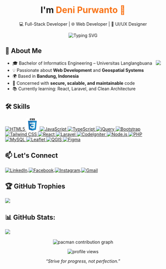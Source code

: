 <h1 align="center">I'm <span style="color:#f97316;">Deni Purwanto 👋</span></h1>
<p align="center">
  💻 Full-Stack Developer | 🌐 Web Developer | 🎨 UI/UX Designer
</p>

<p align="center">
  <img src="https://readme-typing-svg.demolab.com?font=Fira+Code&weight=500&size=20&pause=1000&color=22C55E&center=true&vCenter=true&width=435&lines=React+%2B+Laravel+Developer;Web+GIS+%7C+REST+API;Open+to+Collaborate+%F0%9F%91%8D" alt="Typing SVG" />
</p>


## 🚀 About Me

<img align="right" height="150" src="https://media.giphy.com/media/M9gbBd9nbDrOTu1Mqx/giphy.gif"  />

- 🎓 Bachelor of Informatics Engineering – Universitas Langlangbuana  
- 💡 Passionate about **Web Development** and **Geospatial Systems**
- 🌍 Based in **Bandung, Indonesia**
- 🔐 Concerned with **secure, scalable, and maintainable** code  
- 📚 Currently learning: React, Laravel, and Clean Architecture


## 🛠️ Skills
<p align="left">
  <a href="https://developer.mozilla.org/en-US/docs/Web/HTML" target="_blank">
    <img src="https://cdn.simpleicons.org/html5/E34F26" alt="HTML5" height="30" width="40" />
  </a>
  <a href="https://www.w3schools.com/css/" target="_blank" rel="noreferrer">
    <img src="https://raw.githubusercontent.com/devicons/devicon/master/icons/css3/css3-original-wordmark.svg" alt="css3" width="40" height="40" />
  </a>
  <a href="https://developer.mozilla.org/en-US/docs/Web/JavaScript" target="_blank">
    <img src="https://cdn.simpleicons.org/javascript/F7DF1E" alt="JavaScript" height="30" width="40" />
  </a>
  <a href="https://www.typescriptlang.org" target="_blank">
    <img src="https://cdn.simpleicons.org/typescript/3178C6" alt="TypeScript" height="30" width="40" />
  </a>
  <a href="https://jquery.com" target="_blank">
    <img src="https://cdn.simpleicons.org/jquery/0769AD" alt="jQuery" height="30" width="40" />
  </a>
  <a href="https://getbootstrap.com" target="_blank">
    <img src="https://cdn.simpleicons.org/bootstrap/7952B3" alt="Bootstrap" height="30" width="40" />
  </a>
  <a href="https://tailwindcss.com" target="_blank">
    <img src="https://cdn.simpleicons.org/tailwindcss/06B6D4" alt="Tailwind CSS" height="30" width="40" />
  </a>
  <a href="https://react.dev" target="_blank">
    <img src="https://cdn.simpleicons.org/react/61DAFB" alt="React" height="30" width="40" />
  </a>
  <a href="https://laravel.com" target="_blank">
    <img src="https://cdn.simpleicons.org/laravel/FF2D20" alt="Laravel" height="30" width="40" />
  </a>
  <a href="https://codeigniter.com" target="_blank">
    <img src="https://cdn.simpleicons.org/codeigniter/EE4623" alt="CodeIgniter" height="30" width="40" />
  </a>
  <a href="https://nodejs.org" target="_blank">
    <img src="https://cdn.simpleicons.org/nodedotjs/339933" alt="Node.js" height="30" width="40" />
  </a>
  <a href="https://www.php.net" target="_blank">
    <img src="https://cdn.simpleicons.org/php/777BB4" alt="PHP" height="30" width="40" />
  </a>
  <a href="https://www.mysql.com" target="_blank">
    <img src="https://cdn.simpleicons.org/mysql/4479A1" alt="MySQL" height="30" width="40" />
  </a>
  <a href="https://leafletjs.com" target="_blank">
    <img src="https://cdn.simpleicons.org/leaflet/199900" alt="Leaflet" height="30" width="40" />
  </a>
  <a href="https://qgis.org" target="_blank">
    <img src="https://cdn.simpleicons.org/qgis/589632" alt="QGIS" height="30" width="40" />
  </a>
  <a href="https://www.figma.com" target="_blank">
    <img src="https://cdn.simpleicons.org/figma/F24E1E" alt="Figma" height="30" width="40" />
  </a>
</p>

## 📫 Let's Connect
<p align="left">
<a href="https://www.linkedin.com/in/deni-purwanto-b9a557223/" target="blank">
  <img align="center" src="https://raw.githubusercontent.com/rahuldkjain/github-profile-readme-generator/master/src/images/icons/Social/linked-in-alt.svg" alt="LinkedIn" height="30" width="40" />
</a>
<a href="https://www.facebook.com/deni.purwanto.754703" target="blank">
  <img align="center" src="https://raw.githubusercontent.com/rahuldkjain/github-profile-readme-generator/master/src/images/icons/Social/facebook.svg" alt="Facebook" height="30" width="40" />
</a>
<a href="https://instagram.com/deniiprwnt" target="blank">
  <img align="center" src="https://raw.githubusercontent.com/rahuldkjain/github-profile-readme-generator/master/src/images/icons/Social/instagram.svg" alt="Instagram" height="30" width="40" />
</a>
<a href="mailto:denipurwanto800@gmail.com" target="blank">
  <img align="center" src="https://cdn.simpleicons.org/gmail/EA4335" alt="Gmail" height="30" width="40" />
</a>
</p>


## 🏆 GitHub Trophies
![](https://github-profile-trophy.vercel.app/?username=denipurwanto10&theme=radical&no-frame=false&no-bg=true&margin-w=4)

## 📊 GitHub Stats:
![](https://github-readme-stats.vercel.app/api/top-langs/?username=denipurwanto10&theme=dracula&hide_border=false&include_all_commits=true&count_private=false&layout=compact)
<br clear="both">

<div align="center">
<picture>
  <source media="(prefers-color-scheme: dark)" srcset="https://raw.githubusercontent.com/denipurwanto10/denipurwanto10/output/pacman-contribution-graph-dark.svg">
  <source media="(prefers-color-scheme: light)" srcset="https://raw.githubusercontent.com/denipurwanto10/denipurwanto10/output/pacman-contribution-graph.svg">
  <img alt="pacman contribution graph" src="https://raw.githubusercontent.com/denipurwanto10/denipurwanto10/output/pacman-contribution-graph.svg">
</picture>
</div>

<p align="center">
  <img src="https://komarev.com/ghpvc/?username=denipurwanto10&style=flat-square&color=orange" alt="profile views"/>
</p>


<p align="center">
  <em>“Strive for progress, not perfection.”</em>
</p>
